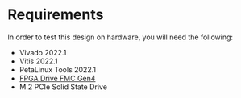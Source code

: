 # Requirements

In order to test this design on hardware, you will need the following:

* Vivado 2022.1
* Vitis 2022.1
* PetaLinux Tools 2022.1
* [FPGA Drive FMC Gen4](https://fpgadrive.com)
* M.2 PCIe Solid State Drive
